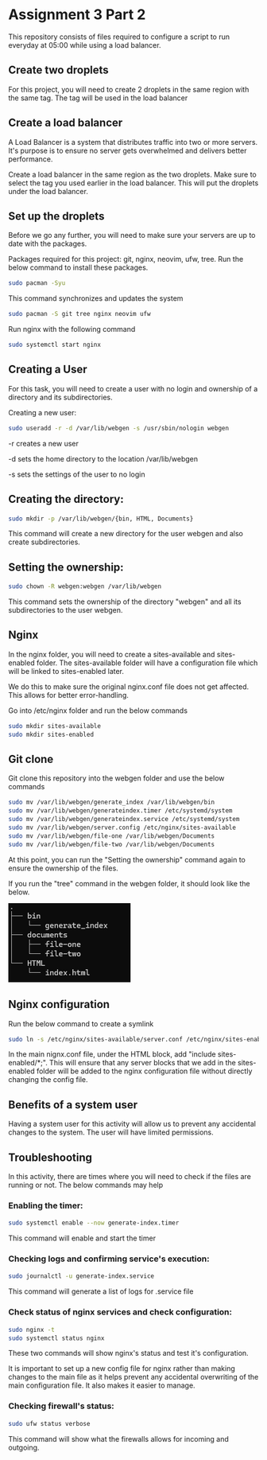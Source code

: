 # Assignment 3 Part 2

This repository consists of files required to configure a script to run everyday at 05:00 while using a load balancer.

## Create two droplets

For this project, you will need to create 2 droplets in the same region with the same tag. The tag will be used in the load balancer

## Create a load balancer

A Load Balancer is a system that distributes traffic into two or more servers. It's purpose is to ensure no server gets overwhelmed and delivers better performance.

Create a load balancer in the same region as the two droplets. Make sure to select the tag you used earlier in the load balancer. This will put the droplets under the load balancer.

## Set up the droplets

Before we go any further, you will need to make sure your servers are up to date with the packages.

Packages required for this project: git, nginx, neovim, ufw, tree. Run the below command to install these packages.

```bash 
sudo pacman -Syu
```
This command synchronizes and updates the system
```bash
sudo pacman -S git tree nginx neovim ufw
```
Run nginx with the following command

```bash
sudo systemctl start nginx
```

## Creating a User
For this task, you will need to create a user with no login and ownership of a directory and its subdirectories.

Creating a new user:

``` bash
sudo useradd -r -d /var/lib/webgen -s /usr/sbin/nologin webgen 
```

-r creates a new user

-d sets the home directory to the location /var/lib/webgen

-s sets the settings of the user to no login

## Creating the directory:

``` bash
sudo mkdir -p /var/lib/webgen/{bin, HTML, Documents}
```
This command will create a new directory for the user webgen and also create subdirectories.

## Setting the ownership:

``` bash
sudo chown -R webgen:webgen /var/lib/webgen
```
This command sets the ownership of the directory "webgen" and all its subdirectories to the user webgen.

## Nginx

In the nginx folder, you will need to create a sites-available and sites-enabled folder. The sites-available folder will have a configuration file which will be linked to sites-enabled later.

We do this to make sure the original nginx.conf file does not get affected. This allows for better error-handling.

Go into /etc/nginx folder and run the below commands

```bash
sudo mkdir sites-available
sudo mkdir sites-enabled
```

## Git clone

Git clone this repository into the webgen folder and use the below commands

```bash
sudo mv /var/lib/webgen/generate_index /var/lib/webgen/bin
sudo mv /var/lib/webgen/generateindex.timer /etc/systemd/system
sudo mv /var/lib/webgen/generateindex.service /etc/systemd/system
sudo mv /var/lib/webgen/server.config /etc/nginx/sites-available
sudo mv /var/lib/webgen/file-one /var/lib/webgen/Documents
sudo mv /var/lib/webgen/file-two /var/lib/webgen/Documents
```
At this point, you can run the "Setting the ownership" command again to ensure the ownership of the files.

If you run the "tree" command in the webgen folder, it should look like the below.

![Tree](assets/tree.png)

## Nginx configuration
Run the below command to create a symlink
```bash
sudo ln -s /etc/nginx/sites-available/server.conf /etc/nginx/sites-enabled/server.conf
```

In the main nignx.conf file, under the HTML block, add "include sites-enabled/*;". 
This will ensure that any server blocks that we add in the sites-enabled folder will be added to the nginx configuration file without directly changing the config file.

## Benefits of a system user

Having a system user for this activity will allow us to prevent any accidental changes to the system. The user will have limited permissions.

## Troubleshooting
In this activity, there are times where you will need to check if the files are running or not. The below commands may help

### Enabling the timer:

``` bash
sudo systemctl enable --now generate-index.timer
```
This command will enable and start the timer

### Checking logs and confirming service's execution:

``` bash
sudo journalctl -u generate-index.service
```
This command will generate a list of logs for .service file

### Check status of nginx services and check configuration:

``` bash
sudo nginx -t
sudo systemctl status nginx
```
These two commands will show nginx's status and test it's configuration.

It is important to set up a new config file for nginx rather than making changes to the main file as it helps prevent any accidental overwriting of the main configuration file. It also makes it easier to manage.

### Checking firewall's status:

``` bash
sudo ufw status verbose
```
This command will show what the firewalls allows for incoming and outgoing.